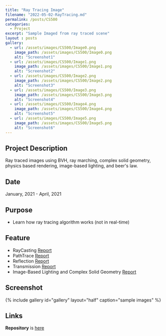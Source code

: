 ```yaml
---
title: "Ray Tracing Image"
filename: "2022-05-02-RayTracing.md"
permalink: /posts/CS500
categories:
  - Project
excerpt: "Sample Imaged from ray traced scene"
layout : posts
gallery:
  - url: /assets/images/CS500/Image0.png
    image_path: /assets/images/CS500/Image0.png
    alt: "Screenshot1"
  - url: /assets/images/CS500/Image1.png
    image_path: /assets/images/CS500/Image1.png
    alt: "Screenshot2"
  - url: /assets/images/CS500/Image2.png
    image_path: /assets/images/CS500/Image2.png
    alt: "Screenshot3"
  - url: /assets/images/CS500/Image3.png
    image_path: /assets/images/CS500/Image3.png
    alt: "Screenshot4"
  - url: /assets/images/CS500/Image4.png
    image_path: /assets/images/CS500/Image4.png
    alt: "Screenshot5"
  - url: /assets/images/CS500/Image5.png
    image_path: /assets/images/CS500/Image5.png
    alt: "Screenshot6"
---
```


## Project Description

Ray traced images using BVH, ray marching, complex solid geometry, physics based rendering, image-based lighting, and beer's law.

## Date

January, 2021 - April, 2021

## Purpose
- Learn how ray tracing algorithm works (not in real-time)

## Feature
- RayCasting [Report](https://github.com/minsuk0519/CS500/blob/main/reports/CS500_Project1_m.kim.pdf)
- PathTrace [Report](https://github.com/minsuk0519/CS500/blob/main/reports/CS500_Project2_m.kim.pdf)
- Reflection [Report](https://github.com/minsuk0519/CS500/blob/main/reports/CS500_Project3_m.kim.pdf)
- Transmission [Report](https://github.com/minsuk0519/CS500/blob/main/reports/CS500_Project4_m.kim.pdf)
- Image-Based Lighting and Complex Solid Geometry [Report](https://github.com/minsuk0519/CS500/blob/main/reports/CS500_Project5_m.kim.pdf)

## Screenshot
{% include gallery id="gallery" layout="half" caption="sample images" %}

## Links
**Repository** is [here](https://github.com/minsuk0519/CS500)